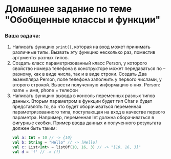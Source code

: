 # Домашнее задание по теме "Обобщенные классы и функции"

### Ваша задача:

1. Написать функцию `print()`, которая на вход может принимать различные типы. Вызвать эту функцию
   несколько раз, поместив аргументы разных типов.
2. Создать класс параметризованный класс Person, у которого свойство номера телефона в конструкторе
   может передаваться по – разному, как в виде числа, так и в виде строки. Создать Два
   экземпляра Person, поле телефона заполнить у первого числами, у второго строкой. Вывести
   полученную информацию о них. Person: name = имя, phone = телефон
3. Написать функцию вывода в консоль переменных разных типов данных. Вторым параметром в функции
   будет тип Char и будет представлять то, во что будет оборачиваться переменная параметризованного
   типа, поступающая на вход в качестве первого параметра. Например, переменная Int должна
   оборачиваться в фигурные скобки. Пример ввода данных и полученного результата должен быть таким:
   ``` Kotlin 
   val a: Int = 10 // -> {10}
   val b: String = "Hello" // -> [Hello]
   val c: List<Int> = listOf(10, 16, 3) // -> "[10, 16, 3]"
   val d = 'f' // -> (f)
   ```